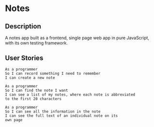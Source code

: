 # Notes

## Description
A notes app built as a frontend, single page web app in pure JavaScript, with its own testing framework.

## User Stories

```
As a programmer
So I can record something I need to remember
I can create a new note

```

```
As a programmer
So I can find the note I want
I can see a list of my notes, where each note is abbreviated 
to the first 20 characters
```


```
As a programmer
So I can see all the information in the note
I can see the full text of an individual note on its 
own page

```
